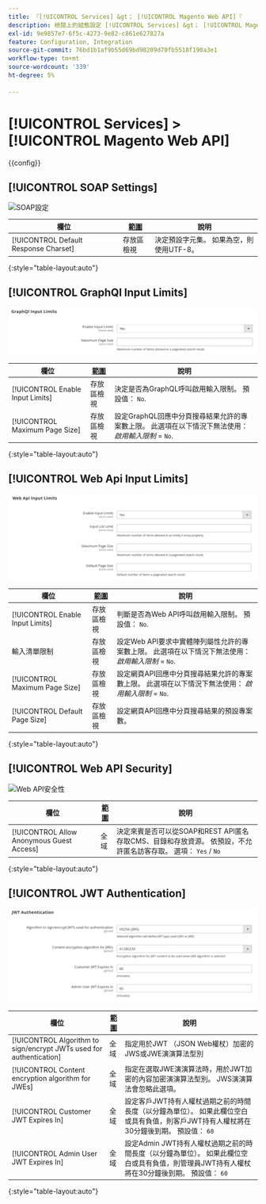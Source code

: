```yaml
---
title: 『[!UICONTROL Services] &gt； [!UICONTROL Magento Web API]『
description: 檢閱上的組態設定 [!UICONTROL Services] &gt； [!UICONTROL Magento Web API] 商務管理員頁面。
exl-id: 9e9857e7-6f5c-4273-9e82-c861e627827a
feature: Configuration, Integration
source-git-commit: 76bd1b1af9b55d69bd98209d70fb5518f190a3e1
workflow-type: tm+mt
source-wordcount: '339'
ht-degree: 5%

---
```


# [!UICONTROL Services] > [!UICONTROL Magento Web API]

{{config}}

<!-- [X-ref](../systems/integrations.md) -->

## [!UICONTROL SOAP Settings]

![SOAP設定](./assets/web-api-soap-settings.png)<!-- zoom -->

| 欄位 | [範圍](../../getting-started/websites-stores-views.md#scope-settings) | 說明 |
|--- |--- |--- |
| [!UICONTROL Default Response Charset] | 存放區檢視 | 決定預設字元集。 如果為空，則使用UTF-8。 |

{:style=&quot;table-layout:auto&quot;}

## [!UICONTROL GraphQl Input Limits]

![GraphQl輸入限制](./assets/web-api-graphql-input-limits.png)<!-- zoom -->

| 欄位 | [範圍](../../getting-started/websites-stores-views.md#scope-settings) | 說明 |
|--- |--- |--- |
| [!UICONTROL Enable Input Limits] | 存放區檢視 | 決定是否為GraphQL呼叫啟用輸入限制。 預設值： `No`. |
| [!UICONTROL Maximum Page Size] | 存放區檢視 | 設定GraphQL回應中分頁搜尋結果允許的專案數上限。 此選項在以下情況下無法使用： _啟用輸入限制_ = `No`. |

{:style=&quot;table-layout:auto&quot;}

## [!UICONTROL Web Api Input Limits]

![Web Api輸入限制](./assets/web-api-input-limits.png)<!-- zoom -->

| 欄位 | [範圍](../../getting-started/websites-stores-views.md#scope-settings) | 說明 |
|--- |--- |--- |
| [!UICONTROL Enable Input Limits] | 存放區檢視 | 判斷是否為Web API呼叫啟用輸入限制。 預設值： `No`. |
| 輸入清單限制 | 存放區檢視 | 設定Web API要求中實體陣列屬性允許的專案數上限。 此選項在以下情況下無法使用： _啟用輸入限制_ = `No`. |
| [!UICONTROL Maximum Page Size] | 存放區檢視 | 設定網頁API回應中分頁搜尋結果允許的專案數上限。 此選項在以下情況下無法使用： _啟用輸入限制_ = `No`. |
| [!UICONTROL Default Page Size] | 存放區檢視 | 設定網頁API回應中分頁搜尋結果的預設專案數。 |

{:style=&quot;table-layout:auto&quot;}

## [!UICONTROL Web API Security]

![Web API安全性](./assets/web-api-security.png)<!-- zoom -->

| 欄位 | [範圍](../../getting-started/websites-stores-views.md#scope-settings) | 說明 |
|--- |--- |--- |
| [!UICONTROL Allow Anonymous Guest Access] | 全域 | 決定來賓是否可以從SOAP和REST API匿名存取CMS、目錄和存放資源。 依預設，不允許匿名訪客存取。 選項： `Yes` / `No` |

{:style=&quot;table-layout:auto&quot;}

## [!UICONTROL JWT Authentication]

![JWT驗證](./assets/web-api-jwt-authentication.png)<!-- zoom -->

| 欄位 | [範圍](../../getting-started/websites-stores-views.md#scope-settings) | 說明 |
|--- |--- |--- |
| [!UICONTROL Algorithm to sign/encrypt JWTs used for authentication] | 全域 | 指定用於JWT （JSON Web權杖）加密的JWS或JWE演演算法型別 |
| [!UICONTROL Content encryption algorithm for JWEs] | 全域 | 指定在選取JWE演演算法時，用於JWT加密的內容加密演演算法型別。 JWS演演算法會忽略此選項。 |
| [!UICONTROL Customer JWT Expires In] | 全域 | 設定客戶JWT持有人權杖過期之前的時間長度（以分鐘為單位）。 如果此欄位空白或具有負值，則客戶JWT持有人權杖將在30分鐘後到期。 預設值： `60` |
| [!UICONTROL Admin User JWT Expires In] | 全域 | 設定Admin JWT持有人權杖過期之前的時間長度（以分鐘為單位）。 如果此欄位空白或具有負值，則管理員JWT持有人權杖將在30分鐘後到期。 預設值： `60` |

{:style=&quot;table-layout:auto&quot;}
